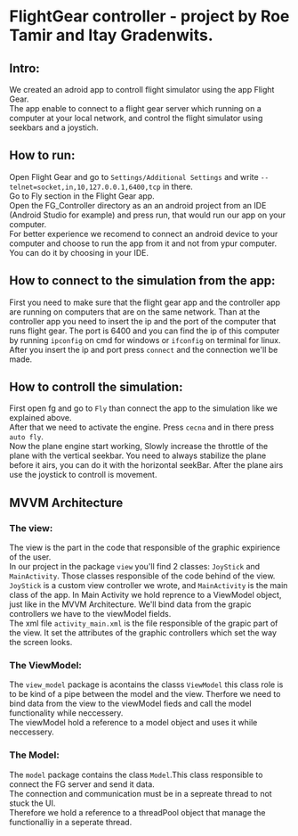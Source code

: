 # FlightGear controller - project by Roe Tamir and Itay Gradenwits.

## Intro:
We created an adroid app to controll flight simulator using the app Flight Gear.  
The app enable to connect to a flight gear server which running on a computer at your local network, and control the flight simulator using seekbars and a joystich. 

## How to run:
Open Flight Gear and go to ``` Settings/Additional Settings ``` and write ```--telnet=socket,in,10,127.0.0.1,6400,tcp``` in there.  
Go to Fly section in the Flight Gear app.  
Open the FG_Controller directory as an an android project from an IDE (Android Studio for example) and press run, that would run our app on your computer.  
For better experience we recomend to connect an android device to your computer and choose to run the app from it and not from ypur computer. 
You can do it by choosing in your IDE.  

## How to connect to the simulation from the app:
First you need to make sure that the flight gear app and the controller app are running on computers that are on the same network.
Than at the controller app you need to insert the ip and the port of the computer that runs flight gear. The port is 6400 and
you can find the ip of this computer by running ```ipconfig``` on cmd for windows or ```ifconfig``` on terminal for linux.
After you insert the ip and port press ```connect``` and the connection we'll be made.

## How to controll the simulation:
First open fg and go to ```Fly``` than connect the app to the simulation like we explained above.   
After that we need to activate the engine. Press ```cecna``` and in there press ```auto fly```.   
Now the plane engine start working, Slowly increase the throttle of the plane with the vertical seekbar. You need to always stabilize the plane before it airs, you can do it with the horizontal seekBar.
After the plane airs use the joystick to controll is movement.

## MVVM Architecture

### The view:
The view is the part in the code that responsible of the graphic expirience of the user.   
In our project in the package ```view``` you'll find 2 classes: ```JoyStick``` and ```MainActivity```.
Those classes responsible of the code behind of the view.   
```JoyStick``` is a custom view controller we wrote, and ```MainActivity``` is the main class of the app.
In Main Activity we hold reprence to a ViewModel object, just like in the MVVM Architecture. We'll bind data from the grapic controllers we have to the viewModel fields.      
The xml file ```activity_main.xml``` is the file responsible of the grapic part of the view. It set the attributes of the graphic controllers which set the way the screen looks.

### The ViewModel:
The ```view_model``` package is acontains the classs ```ViewModel``` this class role is to be kind of a pipe between the model and the view. Therfore we need to bind data from the view to the viewModel fieds and call the model functionality while neccessery.    
The viewModel hold a reference to a model object and uses it while neccessery.

### The Model:
The  ```model``` package contains the class ```Model```.This class responsible to connect the FG server and send it data.   
The connection and communication must be in a sepreate thread to not stuck the UI.   
Therefore we hold a reference to a threadPool object that manage the functionalliy in a seperate thread.
